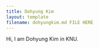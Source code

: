 ```yaml
---
title: Dohyung Kim
layout: template
filename: dohyungkim.md FILE HERE
--- 
```


Hi, I am Dohyung Kim in KNU.
